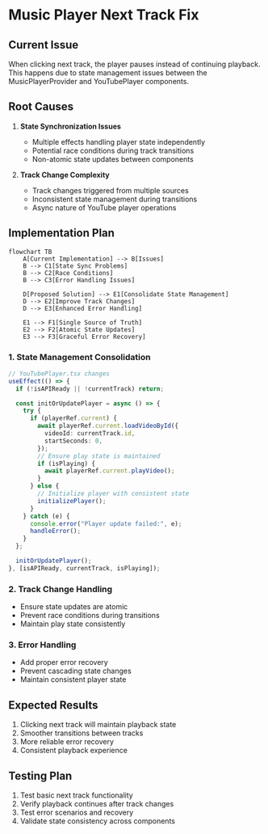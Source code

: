 # Music Player Next Track Fix

## Current Issue

When clicking next track, the player pauses instead of continuing playback. This happens due to state management issues between the MusicPlayerProvider and YouTubePlayer components.

## Root Causes

1. **State Synchronization Issues**

   - Multiple effects handling player state independently
   - Potential race conditions during track transitions
   - Non-atomic state updates between components

2. **Track Change Complexity**
   - Track changes triggered from multiple sources
   - Inconsistent state management during transitions
   - Async nature of YouTube player operations

## Implementation Plan

```mermaid
flowchart TB
    A[Current Implementation] --> B[Issues]
    B --> C1[State Sync Problems]
    B --> C2[Race Conditions]
    B --> C3[Error Handling Issues]

    D[Proposed Solution] --> E1[Consolidate State Management]
    D --> E2[Improve Track Changes]
    D --> E3[Enhanced Error Handling]

    E1 --> F1[Single Source of Truth]
    E2 --> F2[Atomic State Updates]
    E3 --> F3[Graceful Error Recovery]
```

### 1. State Management Consolidation

```typescript
// YouTubePlayer.tsx changes
useEffect(() => {
  if (!isAPIReady || !currentTrack) return;

  const initOrUpdatePlayer = async () => {
    try {
      if (playerRef.current) {
        await playerRef.current.loadVideoById({
          videoId: currentTrack.id,
          startSeconds: 0,
        });
        // Ensure play state is maintained
        if (isPlaying) {
          await playerRef.current.playVideo();
        }
      } else {
        // Initialize player with consistent state
        initializePlayer();
      }
    } catch (e) {
      console.error("Player update failed:", e);
      handleError();
    }
  };

  initOrUpdatePlayer();
}, [isAPIReady, currentTrack, isPlaying]);
```

### 2. Track Change Handling

- Ensure state updates are atomic
- Prevent race conditions during transitions
- Maintain play state consistently

### 3. Error Handling

- Add proper error recovery
- Prevent cascading state changes
- Maintain consistent player state

## Expected Results

1. Clicking next track will maintain playback state
2. Smoother transitions between tracks
3. More reliable error recovery
4. Consistent playback experience

## Testing Plan

1. Test basic next track functionality
2. Verify playback continues after track changes
3. Test error scenarios and recovery
4. Validate state consistency across components

